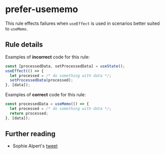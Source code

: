 # prefer-usememo

This rule effects failures when `useEffect` is used in scenarios better suited to `useMemo`.

## Rule details

Examples of **incorrect** code for this rule:

```js
const [processedData, setProcessedData] = useState();
useEffect(() => {
  let processed = /* do something with data */;
  setProcessedData(processed);
}, [data]);
```

Examples of **correct** code for this rule:

```js
const processedData = useMemo(() => {
  let processed = /* do something with data */;
  return processed;
}, [data]);
```

## Further reading

- Sophie Alpert's [tweet](https://twitter.com/sophiebits/status/1293710971274289152)